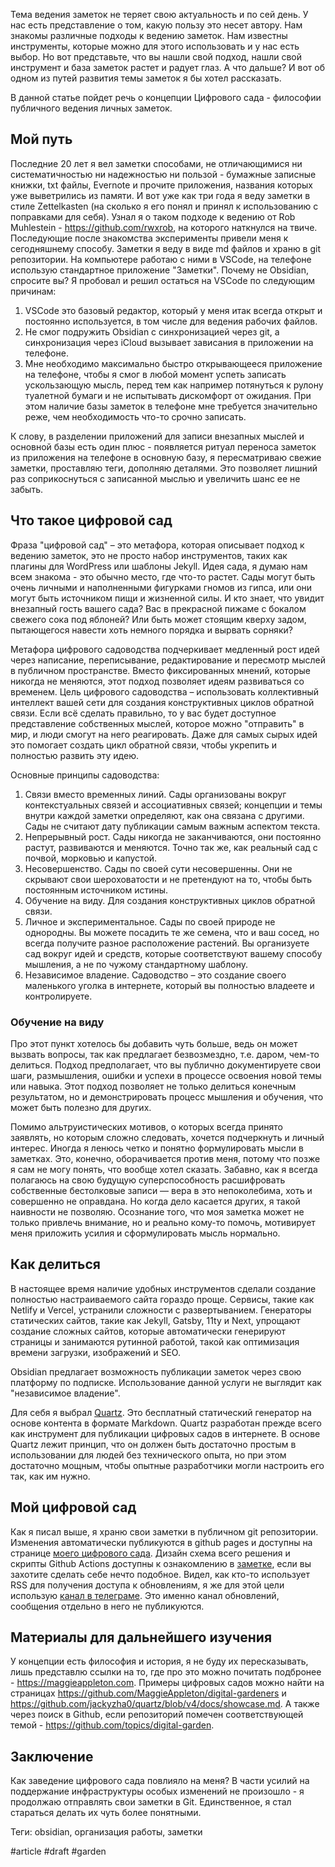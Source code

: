 Тема ведения заметок не теряет свою актуальность и по сей день. У нас есть представление о том, какую пользу это несет автору. Нам знакомы различные подходы к ведению заметок. Нам известны инструменты, которые можно для этого использовать и у нас есть выбор. Но вот представьте, что вы нашли свой подход, нашли свой инструмент и база заметок растет и радует глаз. А что дальше? И вот об одном из путей развития темы заметок я бы хотел рассказать.

В данной статье пойдет речь о концепции Цифрового сада - философии публичного ведения личных заметок.

## Мой путь

Последние 20 лет я вел заметки способами, не отличающимися ни систематичностью ни надежностью ни пользой - бумажные записные книжки, txt файлы, Evernote и прочите приложения, названия которых уже выветрились из памяти. И вот уже как три года я веду заметки в стиле Zettelkasten (на сколько я его понял и принял к использованию с поправками для себя). Узнал я о таком подходе к ведению от Rob Muhlestein - https://github.com/rwxrob, на которого наткнулся на твиче. Последующие после знакомства эксперименты привели меня к сегодняшнему способу. Заметки я веду в виде md файлов и храню в git репозитории. На компьютере работаю с ними в VSCode, на телефоне использую стандартное приложение "Заметки". Почему не Obsidian, спросите вы? Я пробовал и решил остаться на VSCode по следующим причинам:
1. VSCode это базовый редактор, который у меня итак всегда открыт и постоянно используется, в том числе для ведения рабочих файлов.
2. Не смог подружить Obsidian с синхронизацией через git, а синхронизация через iCloud вызывает зависания в приложении на телефоне. 
3. Мне необходимо максимально быстро открывающееся приложение на телефоне, чтобы я смог в любой момент успеть записать ускользающую мысль, перед тем как например потянуться к рулону туалетной бумаги и не испытывать дискомфорт от ожидания. При этом наличие базы заметок в телефоне мне требуется значительно реже, чем необходимость что-то срочно записать. 

К слову, в разделении приложений для записи внезапных мыслей и основной базы есть один плюс - появляется ритуал переноса заметок из приложения на телефоне в основную базу, я пересматриваю свежие заметки, проставляю теги, дополняю деталями. Это позволяет лишний раз соприкоснуться с записанной мыслью и увеличить шанс ее не забыть.

## Что такое цифровой сад

Фраза "цифровой сад" – это метафора, которая описывает подход к ведению заметок, это не просто набор инструментов, таких как плагины для WordPress или шаблоны Jekyll. Идея сада, я думаю нам всем знакома - это обычно место, где что-то растет. Сады могут быть очень личными и наполненными фигурками гномов из гипса, или они могут быть источником пищи и жизненной силы. И кто знает, что увидит внезапный гость вашего сада? Вас в прекрасной пижаме с бокалом свежего сока под яблоней? Или быть может стоящим кверху задом, пытающегося навести хоть немного порядка и вырвать сорняки?

Метафора цифрового садоводства подчеркивает медленный рост идей через написание, переписывание, редактирование и пересмотр мыслей в публичном пространстве. Вместо фиксированных мнений, которые никогда не меняются, этот подход позволяет идеям развиваться со временем. Цель цифрового садоводства – использовать коллективный интеллект вашей сети для создания конструктивных циклов обратной связи. Если всё сделать правильно, то у вас будет доступное представление собственных мыслей, которое можно "отправить" в мир, и люди смогут на него реагировать. Даже для самых сырых идей это помогает создать цикл обратной связи, чтобы укрепить и полностью развить эту идею.

Основные принципы садоводства:
1. Связи вместо временных линий. Сады организованы вокруг контекстуальных связей и ассоциативных связей; концепции и темы внутри каждой заметки определяют, как она связана с другими. Сады не считают дату публикации самым важным аспектом текста.
2. Непрерывный рост. Сады никогда не заканчиваются, они постоянно растут, развиваются и меняются. Точно так же, как реальный сад с почвой, морковью и капустой.
3. Несовершенство. Сады по своей сути несовершенны. Они не скрывают свои шероховатости и не претендуют на то, чтобы быть постоянным источником истины.
4. Обучение на виду. Для создания конструктивных циклов обратной связи.
5. Личное и экспериментальное. Сады по своей природе не однородны. Вы можете посадить те же семена, что и ваш сосед, но всегда получите разное расположение растений. Вы организуете сад вокруг идей и средств, которые соответствуют вашему способу мышления, а не по чужому стандартному шаблону.
6. Независимое владение. Садоводство – это создание своего маленького уголка в интернете, который вы полностью владеете и контролируете.

### Обучение на виду

Про этот пункт хотелось бы добавить чуть больше, ведь он может вызвать вопросы, так как предлагает безвозмездно, т.е. даром, чем-то делиться. Подход предполагает, что вы публично документируете свои шаги, размышления, ошибки и успехи в процессе освоения новой темы или навыка. Этот подход позволяет не только делиться конечным результатом, но и демонстрировать процесс мышления и обучения, что может быть полезно для других. 

Помимо альтруистических мотивов, о которых всегда принято заявлять, но которым сложно следовать, хочется подчеркнуть и личный интерес. Иногда я ленюсь четко и понятно формулировать мысли в заметках. Это, конечно, оборачивается против меня, потому что позже я сам не могу понять, что вообще хотел сказать. Забавно, как я всегда полагаюсь на свою будущую суперспособность расшифровать собственные бестолковые записи — вера в это непоколебима, хоть и совершенно не оправдана. Но когда дело касается других, я такой наивности не позволяю. Осознание того, что моя заметка может не только привлечь внимание, но и реально кому-то помочь, мотивирует меня приложить усилия и сформулировать мысль нормально.

## Как делиться

В настоящее время наличие удобных инструментов сделали создание полностью настраиваемого сайта гораздо проще. Сервисы, такие как Netlify и Vercel, устранили сложности с развертыванием. Генераторы статических сайтов, такие как Jekyll, Gatsby, 11ty и Next, упрощают создание сложных сайтов, которые автоматически генерируют страницы и занимаются рутинной работой, такой как оптимизация времени загрузки, изображений и SEO. 

Obsidian предлагает возможность публикации заметок через свою платформу по подписке. Использование данной услуги не выглядит как "независимое владение". 

Для себя я выбрал [Quartz](https://quartz.jzhao.xyz/). Это бесплатный статический генератор на основе контента в формате Markdown. Quartz разработан прежде всего как инструмент для публикации цифровых садов в интернете. В основе Quartz лежит принцип, что он должен быть достаточно простым в использовании для людей без технического опыта, но при этом достаточно мощным, чтобы опытные разработчики могли настроить его так, как им нужно.

## Мой цифровой сад

Как я писал выше, я храню свои заметки в публичном git репозитории. Изменения автоматически публикуются в github pages и доступны на странице [моего цифрового сада](https://devirium.avvero.pw). Дизайн схема всего решения и скрипты Github Actions доступны к ознакомлению в [заметке]( https://devirium.avvero.pw/2024/2024-07/How-I-Built-Devirium/), если вы захотите сделать себе нечто подобное. Видел, как кто-то использует RSS для получения доступа к обновлениям, я же для этой цели использую [канал в телеграме](https://t.me/devirium). Это именно канал обновлений, сообщения отдельно в него не публикуются. 

## Материалы для дальнейшего изучения

У концепции есть философия и история, я не буду их пересказывать, лишь представлю ссылки на то, где про это можно почитать подбронее - https://maggieappleton.com. Примеры цифровых садов можно найти на страницах https://github.com/MaggieAppleton/digital-gardeners и https://github.com/jackyzha0/quartz/blob/v4/docs/showcase.md. А также через поиск в Github, если репозиторий помечен соответствующей темой  - https://github.com/topics/digital-garden.

## Заключение

Как заведение цифрового сада повлияло на меня? В части усилий на поддержание инфраструктуры особых изменений не произошло - я продолжаю отправлять свои заметки в Git. Единственное, я стал стараться делать их чуть более понятными.

Теги: obsidian, организация работы, заметки

#article #draft #garden